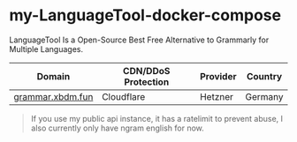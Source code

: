 # my-LanguageTool-docker-compose
LanguageTool Is a Open-Source Best Free Alternative to Grammarly for Multiple Languages.

| Domain | CDN/DDoS Protection | Provider | Country |
| -- | -- | -- | -- |
| [grammar.xbdm.fun](https://grammar.xbdm.fun) | Cloudflare | Hetzner | Germany
> If you use my public api instance, it has a ratelimit to prevent abuse, I also currently only have ngram english for now. 

